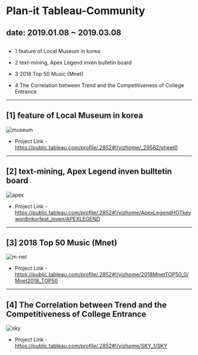 # Plan-it Tableau-Community 

## date: 2019.01.08 ~ 2019.03.08


## <Topic>

- 1 feature of Local Museum in korea

- 2 text-mining, Apex Legend inven bulletin board

- 3 2018 Top 50 Music (Mnet)

- 4 The Correlation between Trend and the Competitiveness of College Entrance




--- 
## [1] feature of Local Museum in korea
![museum](https://user-images.githubusercontent.com/54028026/82013549-88683880-96b5-11ea-83e1-a90505cb22e1.png)
- Project Link - https://public.tableau.com/profile/.2852#!/vizhome/_29582/sheet0

--- 
## [2] text-mining, Apex Legend inven bulltetin board
![apex](https://user-images.githubusercontent.com/54028026/82013641-b64d7d00-96b5-11ea-803e-937dfea2c024.png)
- Project Link - https://public.tableau.com/profile/.2852#!/vizhome/ApexLegendHOTkeywordinkorfeat_inven/APEXLEGEND


--- 
## [3] 2018 Top 50 Music (Mnet)
![m-net](https://user-images.githubusercontent.com/54028026/82016819-cddc3400-96bc-11ea-8066-93fd0660fa5a.png)

- Project Link - https://public.tableau.com/profile/.2852#!/vizhome/2018MnetTOP50_0/Mnet2018_TOP50

 
--- 
## [4] The Correlation between Trend and the Competitiveness of College Entrance
![sky](https://user-images.githubusercontent.com/54028026/82015841-a84e2b00-96ba-11ea-916c-390525b8cc4a.png)
- Project Link - https://public.tableau.com/profile/.2852#!/vizhome/SKY_1/SKY
